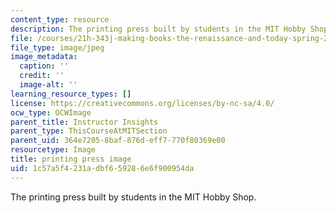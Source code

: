 ```yaml
---
content_type: resource
description: The printing press built by students in the MIT Hobby Shop.
file: /courses/21h-343j-making-books-the-renaissance-and-today-spring-2016/1c57a5f4231adbf659286e6f900954da_printing_press.jpg
file_type: image/jpeg
image_metadata:
  caption: ''
  credit: ''
  image-alt: ''
learning_resource_types: []
license: https://creativecommons.org/licenses/by-nc-sa/4.0/
ocw_type: OCWImage
parent_title: Instructor Insights
parent_type: ThisCourseAtMITSection
parent_uid: 364e7205-8baf-876d-eff7-770f80369e00
resourcetype: Image
title: printing press image
uid: 1c57a5f4-231a-dbf6-5928-6e6f900954da
---
```

The printing press built by students in the MIT Hobby Shop.